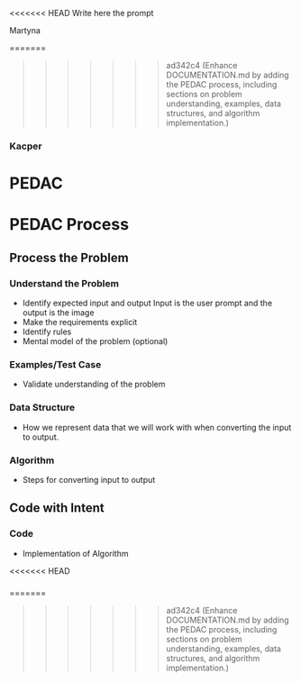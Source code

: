 <<<<<<< HEAD
Write here the prompt 

Martyna


=======
>>>>>>> ad342c4 (Enhance DOCUMENTATION.md by adding the PEDAC process, including sections on problem understanding, examples, data structures, and algorithm implementation.)
###  Kacper 
# PEDAC
# PEDAC Process

## Process the Problem

### Understand the Problem
- Identify expected input and output
Input is the user prompt and the output is the image 
- Make the requirements explicit
- Identify rules
- Mental model of the problem (optional)
### Examples/Test Case
- Validate understanding of the problem
### Data Structure
- How we represent data that we will work with when converting the input to output.
### Algorithm
- Steps for converting input to output
## Code with Intent
### Code
- Implementation of Algorithm



<<<<<<< HEAD
### 
=======
>>>>>>> ad342c4 (Enhance DOCUMENTATION.md by adding the PEDAC process, including sections on problem understanding, examples, data structures, and algorithm implementation.)

